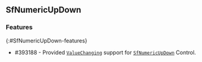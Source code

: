 ## SfNumericUpDown

### Features
{:#SfNumericUpDown-features}

* #393188 - Provided [`ValueChanging`](https://help.syncfusion.com/cr/xamarin-android/Com.Syncfusion.Numericupdown.SfNumericUpDown.html#Com_Syncfusion_Numericupdown_SfNumericUpDown_ValueChanging) support for [`SfNumericUpDown`](https://help.syncfusion.com/cr/xamarin-android/Com.Syncfusion.Numericupdown.SfNumericUpDown.html) Control.